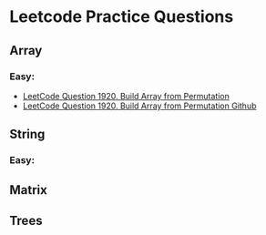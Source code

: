 # Leetcode Practice Questions

## Array
### Easy:
- [LeetCode Question 1920. Build Array from Permutation](https://leetcode.com/problems/build-array-from-permutation/)
- [LeetCode Question 1920. Build Array from Permutation Github](https://github.com/ShuxinLi05/Leetcode/blob/main/Array/BuildArrayfromPermutation/src/com/company/Main.java)

## String
### Easy:

## Matrix

## Trees
